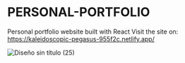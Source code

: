 # PERSONAL-PORTFOLIO
Personal portfolio website built with React
Visit the site on:
https://kaleidoscopic-pegasus-955f2c.netlify.app/

![Diseño sin título (25)](https://github.com/nilm9/PERSONAL-PORTFOLIO/assets/85683608/4b86ff03-b3ed-4cd4-9a7b-cf77bbb3581d)



